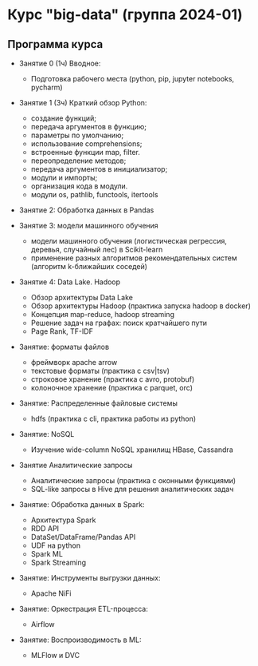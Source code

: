 # Курс "big-data" (группа 2024-01)

## Программа курса

- Занятие 0 (1ч) Вводное:
  - Подготовка рабочего места (python, pip, jupyter notebooks, pycharm)
- Занятие 1 (3ч) Краткий обзор Python:
  - создание функций;
  - передача аргументов в функцию;
  - параметры по умолчанию;
  - использование comprehensions;
  - встроенные функции map, filter.
  - переопределение методов;
  - передача аргументов в инициализатор;
  - модули и импорты;
  - организация кода в модули.
  - модули os, pathlib, functools, itertools
- Занятие 2: Обработка данных в Pandas

- Занятие 3: модели машинного обучения
  - модели машинного обучения (логистическая регрессия, деревья, случайный лес) в Scikit-learn
  - применение разных алгоритмов рекомендательных систем (алгоритм k-ближайших соседей)

- Занятие 4: Data Lake. Hadoop
  - Обзор архитектуры Data Lake
  - Обзор архитектуры Hadoop (практика запуска hadoop в docker)
  - Концепция map-reduce, hadoop streaming
  - Решение задач на графах: поиск кратчайшего пути
  - Page Rank, TF-IDF

- Занятие: форматы файлов
  - фреймворк apache arrow
  - текстовые форматы (практика с csv|tsv)
  - строковое хранение (практика с avro, protobuf)
  - колоночное хранение (практика с parquet, orc)

- Занятие: Распределенные файловые системы
  - hdfs (практика с cli, практика работы из python)

- Занятие: NoSQL
  - Изучение wide-column NoSQL хранилищ HBase, Cassandra

- Занятие Аналитические запросы
  - Аналитические запросы (практика с оконными функциями)
  - SQL-like запросы в Hive для решения аналитических задач 

- Занятие: Обработка данных в Spark:
  - Архитектура Spark
  - RDD API
  - DataSet/DataFrame/Pandas API
  - UDF на python
  - Spark ML
  - Spark Streaming

- Занятие: Инструменты выгрузки данных:
  - Apache NiFi

- Занятие: Оркестрация ETL-процесса:
  - Airflow
 
- Занятие: Воспроизводимость в ML:
  - MLFlow и DVC
